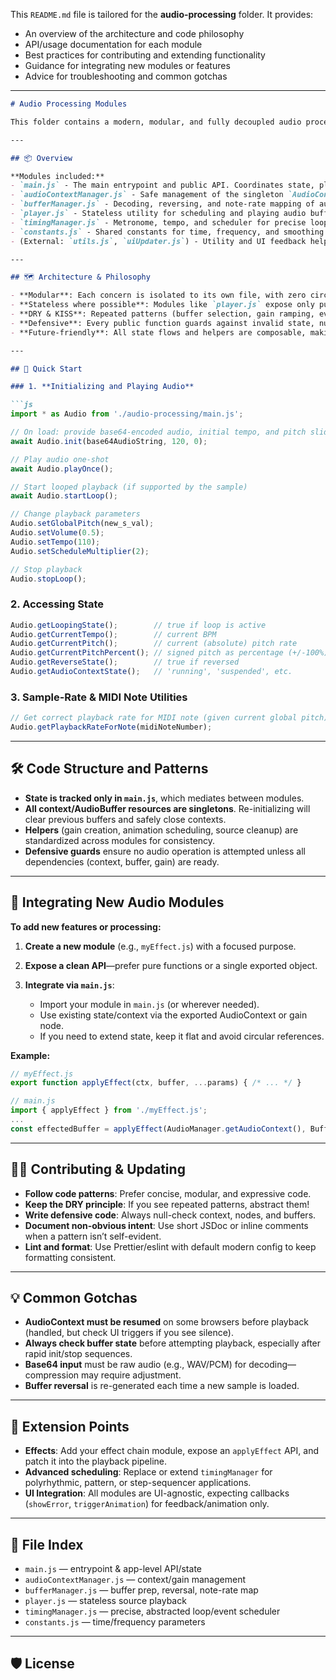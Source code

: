 This `README.md` file is tailored for the **audio-processing** folder. 
It provides:

* An overview of the architecture and code philosophy
* API/usage documentation for each module
* Best practices for contributing and extending functionality
* Guidance for integrating new modules or features
* Advice for troubleshooting and common gotchas

---

````markdown
# Audio Processing Modules

This folder contains a modern, modular, and fully decoupled audio processing suite for web-based audio apps. The architecture is designed for **clarity, maintainability, and efficiency**, with minimal dependencies and a functional API surface suitable for advanced time/pitch manipulation and robust playback/looping.

---

## 📦 Overview

**Modules included:**
- `main.js` - The main entrypoint and public API. Coordinates state, playback, pitch, tempo, and cross-module communication.
- `audioContextManager.js` - Safe management of the singleton `AudioContext` and main output gain node.
- `bufferManager.js` - Decoding, reversing, and note-rate mapping of audio buffers, including robust state management and error handling.
- `player.js` - Stateless utility for scheduling and playing audio buffer sources with event hooks and loop/crossfade support.
- `timingManager.js` - Metronome, tempo, and scheduler for precise loop timing and event scheduling, abstracted from audio logic.
- `constants.js` - Shared constants for time, frequency, and smoothing parameters.
- (External: `utils.js`, `uiUpdater.js`) - Utility and UI feedback helpers, referenced but not defined in this folder.

---

## 🗺️ Architecture & Philosophy

- **Modular**: Each concern is isolated to its own file, with zero circular dependencies.
- **Stateless where possible**: Modules like `player.js` expose only pure functions.
- **DRY & KISS**: Repeated patterns (buffer selection, gain ramping, event cleanup) are factored out and used everywhere.
- **Defensive**: Every public function guards against invalid state, null references, and browser quirks.
- **Future-friendly**: All state flows and helpers are composable, making integration with new UI, MIDI, or Web Audio modules straightforward.

---

## 🚀 Quick Start

### 1. **Initializing and Playing Audio**

```js
import * as Audio from './audio-processing/main.js';

// On load: provide base64-encoded audio, initial tempo, and pitch slider value (optional)
await Audio.init(base64AudioString, 120, 0);

// Play audio one-shot
await Audio.playOnce();

// Start looped playback (if supported by the sample)
await Audio.startLoop();

// Change playback parameters
Audio.setGlobalPitch(new_s_val);
Audio.setVolume(0.5);
Audio.setTempo(110);
Audio.setScheduleMultiplier(2);

// Stop playback
Audio.stopLoop();
````

### 2. **Accessing State**

```js
Audio.getLoopingState();        // true if loop is active
Audio.getCurrentTempo();        // current BPM
Audio.getCurrentPitch();        // current (absolute) pitch rate
Audio.getCurrentPitchPercent(); // signed pitch as percentage (+/-100%)
Audio.getReverseState();        // true if reversed
Audio.getAudioContextState();   // 'running', 'suspended', etc.
```

### 3. **Sample-Rate & MIDI Note Utilities**

```js
// Get correct playback rate for MIDI note (given current global pitch)
Audio.getPlaybackRateForNote(midiNoteNumber);
```

---

## 🛠️ Code Structure and Patterns

* **State is tracked only in `main.js`**, which mediates between modules.
* **All context/AudioBuffer resources are singletons**. Re-initializing will clear previous buffers and safely close contexts.
* **Helpers** (gain creation, animation scheduling, source cleanup) are standardized across modules for consistency.
* **Defensive guards** ensure no audio operation is attempted unless all dependencies (context, buffer, gain) are ready.

---

## 🧩 Integrating New Audio Modules

**To add new features or processing:**

1. **Create a new module** (e.g., `myEffect.js`) with a focused purpose.
2. **Expose a clean API**—prefer pure functions or a single exported object.
3. **Integrate via `main.js`**:

   * Import your module in `main.js` (or wherever needed).
   * Use existing state/context via the exported AudioContext or gain node.
   * If you need to extend state, keep it flat and avoid circular references.

**Example:**

```js
// myEffect.js
export function applyEffect(ctx, buffer, ...params) { /* ... */ }
```

```js
// main.js
import { applyEffect } from './myEffect.js';
...
const effectedBuffer = applyEffect(AudioManager.getAudioContext(), BufferManager.getDecodedBuffer(), param1, param2);
```

---

## 🧑‍💻 Contributing & Updating

* **Follow code patterns**: Prefer concise, modular, and expressive code.
* **Keep the DRY principle**: If you see repeated patterns, abstract them!
* **Write defensive code**: Always null-check context, nodes, and buffers.
* **Document non-obvious intent**: Use short JSDoc or inline comments when a pattern isn’t self-evident.
* **Lint and format**: Use Prettier/eslint with default modern config to keep formatting consistent.

---

## 💡 Common Gotchas

* **AudioContext must be resumed** on some browsers before playback (handled, but check UI triggers if you see silence).
* **Always check buffer state** before attempting playback, especially after rapid init/stop sequences.
* **Base64 input** must be raw audio (e.g., WAV/PCM) for decoding—compression may require adjustment.
* **Buffer reversal** is re-generated each time a new sample is loaded.

---

## 🧭 Extension Points

* **Effects**: Add your effect chain module, expose an `applyEffect` API, and patch it into the playback pipeline.
* **Advanced scheduling**: Replace or extend `timingManager` for polyrhythmic, pattern, or step-sequencer applications.
* **UI Integration**: All modules are UI-agnostic, expecting callbacks (`showError`, `triggerAnimation`) for feedback/animation only.

---

## 📑 File Index

* `main.js` — entrypoint & app-level API/state
* `audioContextManager.js` — context/gain management
* `bufferManager.js` — buffer prep, reversal, note-rate map
* `player.js` — stateless source playback
* `timingManager.js` — precise, abstracted loop/event scheduler
* `constants.js` — time/frequency parameters

---

## 🛡️ License

